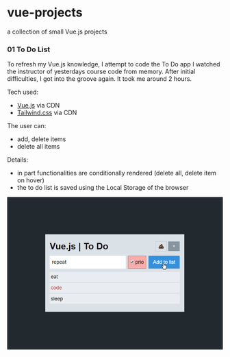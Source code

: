 # vue-projects
a collection of small Vue.js projects

### 01 To Do List
To refresh my Vue.js knowledge, I attempt to code the To Do app I watched the instructor of yesterdays course code from memory. After initial difficulties, I got into the groove again. It took me around 2 hours.

Tech used:  
* [Vue.js](https://github.com/vuejs/vue) via CDN
* [Tailwind.css](https://github.com/tailwindcss/tailwindcss) via CDN

The user can:
* add, delete items
* delete all items

Details:
* in part functionalities are conditionally rendered (delete all, delete item on hover)
* the to do list is saved using the Local Storage of the browser

![Screenshot of the app in action](01_to-do-list/VueJS_To-Do_Screenshot.png)
